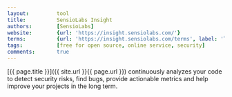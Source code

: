 ```yaml
---
layout:         tool
title:          SensioLabs Insight
authors:        [SensioLabs]
website:        {url: 'https://insight.sensiolabs.com/'}
terms:          {url: 'https://insight.sensiolabs.com/terms', label: 'Terms'}
tags:           [free for open source, online service, security]
comments:       true
---
```


[{{ page.title }}]({{ site.url }}{{ page.url }}) continuously analyzes your code
to detect security risks, find bugs, provide actionable metrics and help improve your projects in the long term.

<!--more--> 
